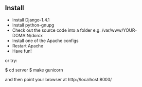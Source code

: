 Install
-------

 * Install Django-1.4.1
 * Install python-gnupg
 * Check out the source code into a folder e.g. /var/www/YOUR-DOMAIN/dorcx
 * Install one of the Apache configs
 * Restart Apache
 * Have fun!

or try:

$ cd server
$ make gunicorn

and then point your browser at http://localhost:8000/

